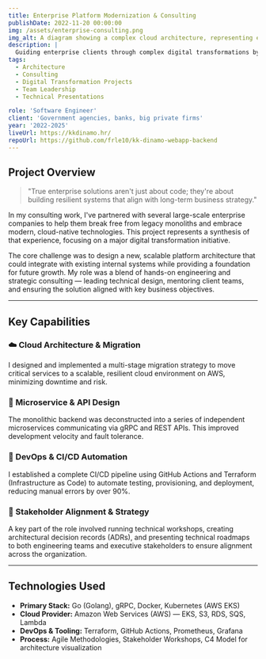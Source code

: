 ```yaml
---
title: Enterprise Platform Modernization & Consulting
publishDate: 2022-11-20 00:00:00
img: /assets/enterprise-consulting.png
img_alt: A diagram showing a complex cloud architecture, representing enterprise system design.
description: |
  Guiding enterprise clients through complex digital transformations by designing scalable, cloud-native architectures and providing strategic technical leadership.
tags:
  - Architecture
  - Consulting
  - Digital Transformation Projects
  - Team Leadership
  - Technical Presentations

role: 'Software Engineer'
client: 'Government agencies, banks, big private firms'
year: '2022-2025'
liveUrl: https://kkdinamo.hr/
repoUrl: https://github.com/frle10/kk-dinamo-webapp-backend
---
```


## Project Overview

> "True enterprise solutions aren't just about code; they're about building resilient systems that align with long-term business strategy."

In my consulting work, I've partnered with several large-scale enterprise companies to help them break free from legacy monoliths and embrace modern, cloud-native technologies. This project represents a synthesis of that experience, focusing on a major digital transformation initiative.

The core challenge was to design a new, scalable platform architecture that could integrate with existing internal systems while providing a foundation for future growth. My role was a blend of hands-on engineering and strategic consulting — leading technical design, mentoring client teams, and ensuring the solution aligned with key business objectives.

---

## Key Capabilities

### ☁️ Cloud Architecture & Migration

I designed and implemented a multi-stage migration strategy to move critical services to a scalable, resilient cloud environment on AWS, minimizing downtime and risk.

### 🧩 Microservice & API Design

The monolithic backend was deconstructed into a series of independent microservices communicating via gRPC and REST APIs. This improved development velocity and fault tolerance.

### 🚀 DevOps & CI/CD Automation

I established a complete CI/CD pipeline using GitHub Actions and Terraform (Infrastructure as Code) to automate testing, provisioning, and deployment, reducing manual errors by over 90%.

### 🤝 Stakeholder Alignment & Strategy

A key part of the role involved running technical workshops, creating architectural decision records (ADRs), and presenting technical roadmaps to both engineering teams and executive stakeholders to ensure alignment across the organization.

---

## Technologies Used

- **Primary Stack:** Go (Golang), gRPC, Docker, Kubernetes (AWS EKS)
- **Cloud Provider:** Amazon Web Services (AWS) — EKS, S3, RDS, SQS, Lambda
- **DevOps & Tooling:** Terraform, GitHub Actions, Prometheus, Grafana
- **Process:** Agile Methodologies, Stakeholder Workshops, C4 Model for architecture visualization
